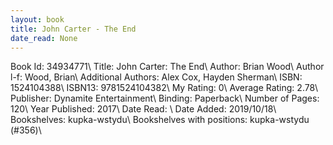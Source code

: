 ```yaml
---
layout: book
title: John Carter - The End
date_read: None
---
```


Book Id: 34934771\ 
Title: John Carter: The End\ 
Author: Brian Wood\ 
Author l-f: Wood, Brian\ 
Additional Authors: Alex Cox, Hayden Sherman\ 
ISBN: 1524104388\ 
ISBN13: 9781524104382\ 
My Rating: 0\ 
Average Rating: 2.78\ 
Publisher: Dynamite Entertainment\ 
Binding: Paperback\ 
Number of Pages: 120\ 
Year Published: 2017\ 
Date Read: \ 
Date Added: 2019/10/18\ 
Bookshelves: kupka-wstydu\ 
Bookshelves with positions: kupka-wstydu (#356)\ 

